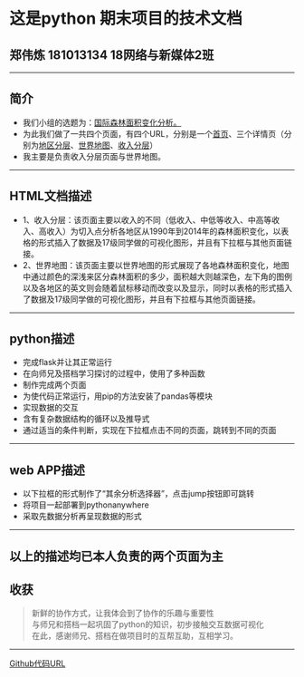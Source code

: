 # 这是python 期末项目的技术文档
## 郑伟炼      181013134    18网络与新媒体2班
---
## 简介
* 我们小组的选题为：[国际森林面积变化分析。](http://siiting.pythonanywhere.com/)
* 为此我们做了一共四个页面，有四个URL，分别是一个[首页](http://siiting.pythonanywhere.com/)、三个详情页（分别为[地区分层](http://siiting.pythonanywhere.com/region)、[世界地图](http://siiting.pythonanywhere.com/map)、[收入分层](http://siiting.pythonanywhere.com/hierarchy)）
* 我主要是负责收入分层页面与世界地图。
---
## HTML文档描述
* 1、收入分层：该页面主要以收入的不同（低收入、中低等收入、中高等收入、高收入）为切入点分析各地区从1990年到2014年的森林面积变化，以表格的形式插入了数据及17级同学做的可视化图形，并且有下拉框与其他页面链接。
* 2、世界地图：该页面主要以世界地图的形式展现了各地森林面积变化，地图中通过颜色的深浅来区分森林面积的多少，面积越大则越深色，左下角的图例以及各地区的英文则会随着鼠标移动而改变以及显示，同时以表格的形式插入了数据及17级同学做的可视化图形，并且有下拉框与其他页面链接。
---
## python描述
* 完成flask并让其正常运行
* 在向师兄及搭档学习探讨的过程中，使用了多种函数
* 制作完成两个页面
* 为使代码正常运行，用pip的方法安装了pandas等模块
* 实现数据的交互
* 含有复杂数据结构的循环以及推导式
* 通过适当的条件判断，实现在下拉框点击不同的页面，跳转到不同的页面
---
## web APP描述
* 以下拉框的形式制作了“其余分析选择器”，点击jump按钮即可跳转
* 将项目一起部署到pythonanywhere
* 采取先数据分析再呈现数据的形式
---
以上的描述均已本人负责的两个页面为主
---
## 收获
> 新鲜的协作方式，让我体会到了协作的乐趣与重要性  
> 与师兄和搭档一起巩固了python的知识，初步接触交互数据可视化  
> 在此，感谢师兄、搭档在做项目时的互帮互助，互相学习。
---
[Github代码URL](https://github.com/williamz0112/python-final)
